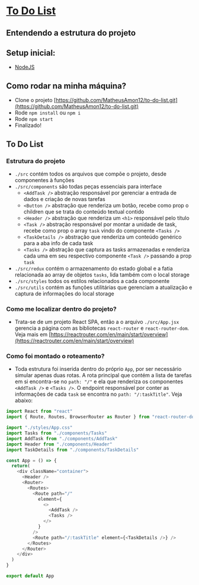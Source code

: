 # [To Do List](https://to-do-list-react-two-delta.vercel.app)

## Entendendo a estrutura do projeto

## Setup inicial:

- [NodeJS](https://nodejs.org/en)

## Como rodar na minha máquina?

- Clone o projeto [https://github.com/MatheusAmon12/to-do-list.git](https://github.com/MatheusAmon12/to-do-list.git)
- Rode `npm install` ou `npm i`
- Rode `npm start`
- Finalizado!

## To Do List

### Estrutura do projeto

- `./src` contém todos os arquivos que compõe o projeto, desde componentes à funções
- `./src/components` são todas peças essenciais para interface
    - `<AddTask />` abstração responsável por gerenciar a entrada de dados e criação de novas tarefas
    - `<Button />` abstração que renderiza um botão, recebe como prop o children que se trata do conteúdo textual contido
    - `<Header />` abstração que renderiza um `<h1>` responsável pelo título
    - `<Task />` abstração responsável por montar a unidade de task, recebe como prop o array `task` vindo do componente `<Tasks />`
    - `<TaskDetails />` abstração que renderiza um conteúdo genérico para a aba info de cada task
    - `<Tasks />` abstração que captura as tasks armazenadas e renderiza cada uma em seu respectivo componente `<Task />` passando a prop `task`
- `./src/redux` contém o armazenamento do estado global e a fatia relacionada ao array de objetos `tasks`, lida também com o local storage
- `./src/styles` todos os estilos relacionados a cada componente
- `./src/utils` contém as funções utilitárias que gerenciam a atualização e captura de informações do local storage

### Como me localizar dentro do projeto?

- Trata-se de um projeto React SPA, então a o arquivo `./src/App.jsx` gerencia a página com as bibliotecas `react-router` e `react-router-dom`. Veja mais em [https://reactrouter.com/en/main/start/overview](https://reactrouter.com/en/main/start/overview)

### Como foi montado o roteamento?

- Toda estrutura foi inserida dentro do próprio `App`, por ser necessário simular apenas duas rotas. A rota principal que contém a lista de tarefas em si encontra-se no `path: "/"` e ela que renderiza os componentes `<AddTask />` e `<Tasks />`. O endpoint responsável por conter as informações de cada `task` se encontra no `path: "/:taskTitle"`. Veja abaixo:

```js
import React from "react"
import { Route, Routes, BrowserRouter as Router } from "react-router-dom"

import "./styles/App.css"
import Tasks from "./components/Tasks"
import AddTask from "./components/AddTask"
import Header from "./components/Header"
import TaskDetails from "./components/TaskDetails"

const App = () => {
  return(
    <div className="container">
      <Header />
      <Router>
        <Routes>
          <Route path="/" 
            element={
              <>
                <AddTask />
                <Tasks />
              </>
            } 
          />
          <Route path="/:taskTitle" element={<TaskDetails />} />
        </Routes>
      </Router>
    </div>
  )
}

export default App
```